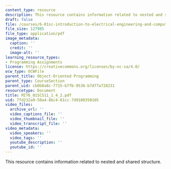 ```yaml
---
content_type: resource
description: This resource contains information related to nested and shared structure.
draft: false
file: /courses/6-01sc-introduction-to-electrical-engineering-and-computer-science-i-spring-2011/7fd232a950a48bc481cc7d9100350105_MIT6_01SCS11_1_4_2.pdf
file_size: 127985
file_type: application/pdf
image_metadata:
  caption: ''
  credit: ''
  image-alt: ''
learning_resource_types:
- Programming Assignments
license: https://creativecommons.org/licenses/by-nc-sa/4.0/
ocw_type: OCWFile
parent_title: Object-Oriented Programming
parent_type: CourseSection
parent_uid: cb0b0a8c-7715-b7fb-9536-b7d77a728231
resourcetype: Document
title: MIT6_01SCS11_1_4_2.pdf
uid: 7fd232a9-50a4-8bc4-81cc-7d9100350105
video_files:
  archive_url: ''
  video_captions_file: ''
  video_thumbnail_file: ''
  video_transcript_file: ''
video_metadata:
  video_speakers: ''
  video_tags: ''
  youtube_description: ''
  youtube_id: ''
---
```

This resource contains information related to nested and shared structure.